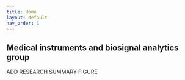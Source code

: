```yaml
---
title: Home
layout: default
nav_order: 1
---
```


## Medical instruments and biosignal analytics group


ADD RESEARCH SUMMARY FIGURE
